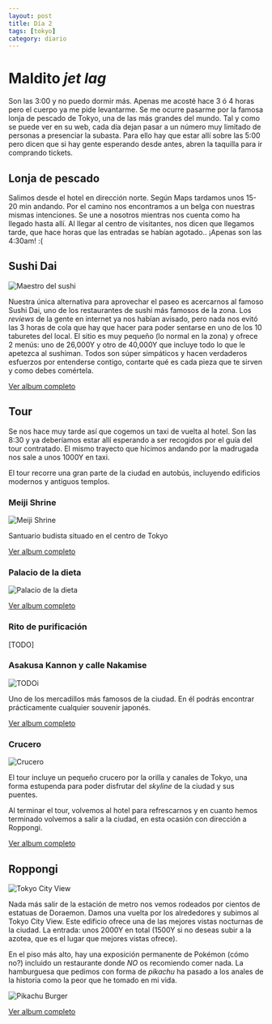 ```yaml
---
layout: post
title: Día 2
tags: [tokyo]
category: diario
---
```


# Maldito *jet lag*

Son las 3:00 y no puedo dormir más. Apenas me acosté hace 3 ó 4 horas pero el cuerpo ya me pide levantarme. Se me ocurre pasarme por la famosa lonja de pescado de Tokyo, una de las más grandes del mundo. Tal y como se puede ver en su web, cada día dejan pasar a un número muy limitado de personas a presenciar la subasta. Para ello hay que estar allí sobre las 5:00 pero dicen que si hay gente esperando desde antes, abren la taquilla para ir comprando tickets. 

## Lonja de pescado

Salimos desde el hotel en dirección norte. Según Maps tardamos unos 15-20 min andando. Por el camino nos encontramos a un belga con nuestras mismas intenciones. Se une a nosotros mientras nos cuenta como ha llegado hasta allí. 
Al llegar al centro de visitantes, nos dicen que llegamos tarde, que hace horas que las entradas se habían agotado.. ¡Apenas son las 4:30am! :(

## Sushi Dai

![Maestro del sushi](https://farm4.staticflickr.com/3870/14909367770_5671cd7912_b.jpg "Maestro del sushi")

Nuestra única alternativa para aprovechar el paseo es acercarnos al famoso Sushi Dai, uno de los restaurantes de sushi más famosos de la zona. Los *reviews* de la gente en internet ya nos habían avisado, pero nada nos evitó las 3 horas de cola que hay que hacer para poder sentarse en uno de los 10 taburetes del local. El sitio es muy pequeño (lo normal en la zona) y ofrece 2 menús: uno de 26,000Y y otro de 40,000Y que incluye todo lo que le apetezca al sushiman. Todos son súper simpáticos y hacen verdaderos esfuerzos por entenderse contigo, contarte qué es cada pieza que te sirven y como debes comértela. 

[Ver album completo](https://www.flickr.com/photos/alvarovmz/sets/72157646664643010/)

## Tour

Se nos hace muy tarde así que cogemos un taxi de vuelta al hotel. Son las 8:30 y ya deberíamos estar allí esperando a ser recogidos por el guía del tour contratado. El mismo trayecto que hicimos andando por la madrugada nos sale a unos 1000Y en taxi. 

El tour recorre una gran parte de la ciudad en autobús, incluyendo edificios modernos y antiguos templos. 

### Meiji Shrine

![Meiji Shrine](https://farm4.staticflickr.com/3849/14935670979_9969a2dcf1_b.jpg "Meiji Shrine")

Santuario budista situado en el centro de Tokyo

[Ver album completo](https://www.flickr.com/photos/alvarovmz/sets/72157646758251208/)

### Palacio de la dieta 

![Palacio de la dieta](https://farm6.staticflickr.com/5580/15193672055_316c153fd5_b.jpg "Palacio de la dieta")

[Ver album completo](https://www.flickr.com/photos/alvarovmz/sets/72157647369982466/)

### Rito de purificación
[TODO]

### Asakusa Kannon y calle Nakamise

![TODOi](https://farm4.staticflickr.com/3861/14935869038_94da850c5c_b.jpg "TODO")

Uno de los mercadillos más famosos de la ciudad. En él podrás encontrar prácticamente cualquier souvenir japonés. 

[Ver album completo](https://www.flickr.com/photos/alvarovmz/sets/72157647157500732/)

### Crucero

![Crucero](https://farm4.staticflickr.com/3888/14936022797_53353b62cc_b.jpg "Crucero")

El tour incluye un pequeño crucero por la orilla y canales de Tokyo, una forma estupenda para poder disfrutar del *skyline* de la ciudad y sus puentes.

Al terminar el tour, volvemos al hotel para refrescarnos y en cuanto hemos terminado volvemos a salir a la ciudad, en esta ocasión con dirección a Roppongi.

[Ver album completo](https://www.flickr.com/photos/alvarovmz/sets/72157646749291187/)

## Roppongi

![Tokyo City View](https://farm6.staticflickr.com/5594/15099628116_ea72122aef_b.jpg "Tokyo City View")

Nada más salir de la estación de metro nos vemos rodeados por cientos de estatuas de Doraemon. Damos una vuelta por los alrededores y subimos al Tokyo City View. Este edificio ofrece una de las mejores vistas nocturnas de la ciudad. La entrada: unos 2000Y en total (1500Y si no deseas subir a la azotea, que es el lugar que mejores vistas ofrece).

En el piso más alto, hay una exposición permanente de Pokémon (cómo no?) incluido un restaurante donde *NO* os recomiendo comer nada. La hamburguesa que pedimos con forma de *pikachu* ha pasado a los anales de la historia como la peor que he tomado en mi vida.

![Pikachu Burger](https://farm6.staticflickr.com/5567/15122266612_db3ec793ee_b.jpg "Pikachu Burger")

[Ver album completo](https://www.flickr.com/photos/alvarovmz/sets/72157646759335728/)  
